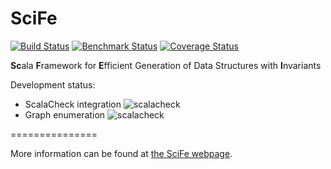 SciFe
=====

[![Build Status](https://travis-ci.org/kaptoxic/SciFe.png?branch=master)](https://travis-ci.org/kaptoxic/SciFe)
[![Benchmark Status](http://lara.epfl.ch/~kuraj/SciFe/status.svg)](http://lara.epfl.ch/~kuraj/SciFe/report/index.html)
[![Coverage Status](https://img.shields.io/coveralls/kaptoxic/SciFe.svg)](https://coveralls.io/r/kaptoxic/SciFe)

<b>Sc</b>ala <b>F</b>ramework for <b>E</b>fficient Generation of Data Structures with <b>I</b>nvariants

Development status:

* ScalaCheck integration ![scalacheck](http://progressed.io/bar/20?title=progress)
* Graph enumeration ![scalacheck](http://progressed.io/bar/40?title=progress)

===============

More information can be found at [the SciFe webpage](http://kaptoxic.github.io/SciFe/).
